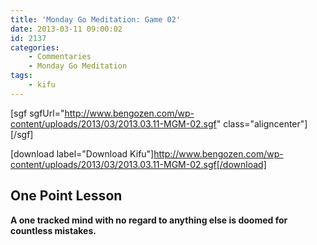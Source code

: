 ```yaml
---
title: 'Monday Go Meditation: Game 02'
date: 2013-03-11 09:00:02
id: 2137
categories:
	- Commentaries
	- Monday Go Meditation
tags:
	- kifu
---
```


[sgf sgfUrl="http://www.bengozen.com/wp-content/uploads/2013/03/2013.03.11-MGM-02.sgf" class="aligncenter"][/sgf]

[download label="Download Kifu"]http://www.bengozen.com/wp-content/uploads/2013/03/2013.03.11-MGM-02.sgf[/download]

## **One Point Lesson**

**A one tracked mind with no regard to anything else is doomed for countless mistakes.**